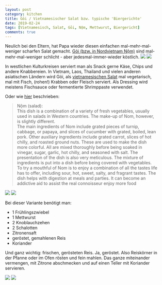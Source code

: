 ```yaml
---
layout: post
category: kitchen
title: Gỏi / Vietnamesischer Salat bzw. typische 'Biergerichte'
date: 2019-02-24
tags: [Vietnamesisch, Salat, Gỏi, Nộm, Mettwurst, Biergericht]
comments: true
---
```


Neulich bei den Eltern, hat Papa wieder diesen einfachen mal-mehr-mal-weniger scharfen Salat gemacht. [Gỏi (bzw. in Nordvietnam Nộm)](https://en.wikipedia.org/wiki/Nộm) sind mal-mehr-mal-weniger schlicht - aber jedesmal-immer-wieder köstlich.
<img class="image fit" src="{{site.baseurl}}/images/2019-02-24-Vietnamesischer Salat mit Mettwurst/01-Frühlingszwiebeln.jpg">
<img class="image fit" src="{{site.baseurl}}/images/2019-02-24-Vietnamesischer Salat mit Mettwurst/02-Frühlingszwiebeln.jpg">

In westlichen Kulturkreisen serviert man als Snack gerne Käse, Chips und andere Knabbereien. In Vietnam, Laos, Thailand und vielen anderen asiatischen Ländern wird Gỏi, als [vietnamesischen Salat](https://en.wikipedia.org/wiki/Vietnamese_cuisine#Salads) mal vegetarisch, mal mit Fisch, (rohen!) Krabben oder Fleisch serviert. Als Dressing wird meistens Fischsauce oder fermentierte Shrimppaste verwendet.

Oder wie [hier](http://phuquocexplorer.com/vietnamtasty.html#nom-salad) beschrieben:
> Nộm (salad):  
> This dish is a combination of a variety of fresh vegetables, usually used in salads in Western countries. The make-up of Nom, however, is slightly different.  
> The main ingredients of Nom include grated pieces of turnip, cabbage, or papaya, and slices of cucumber with grated, boiled, lean pork. Other auxiliary ingredients include grated carrot, slices of hot chilly, and roasted ground nuts. These are used to make the dish more colorful. All are mixed thoroughly before being soaked in vinegar, sugar, garlic, hot chilly, and seasoned with salt.
>The presentation of the dish is also very meticulous. The mixture of ingredients is put into a dish before being covered with vegetables.  
> To try a mouthful of Nom is to enjoy a combination of all the tastes life has to offer, including sour, hot, sweet, salty, and fragrant tastes. The dish helps with digestion at meals and parties. It can become an addictive aid to assist the real connoisseur enjoy more food

<img class="image fit" src="{{site.baseurl}}/images/2019-02-24-Vietnamesischer Salat mit Mettwurst/03-Mettwurst.jpg">
<img class="image fit" src="{{site.baseurl}}/images/2019-02-24-Vietnamesischer Salat mit Mettwurst/04-Mettwurst.jpg">

Bei dieser Variante benötigt man:
- 1 Frühlingszwiebel
- 1 Mettwurst
- 2 Knoblauchzehen
- 2 Schalotten
- Zitronensaft
- geröstet, gemahlenen Reis
- Koriander

Und ganz wichtig: frischen, gerösteten Reis. Ja, geröstet. Also Reiskörner in der Pfanne oder im Ofen rösten und fein mahlen. Das ganze miteinander vermengen, mit Zitrone abschmecken und auf einen Teller mit Koriander servieren.

<img class="image fit" src="{{site.baseurl}}/images/2019-02-24-Vietnamesischer Salat mit Mettwurst/05-Schalotten und Knbolauch.jpg">
<img class="image fit" src="{{site.baseurl}}/images/2019-02-24-Vietnamesischer Salat mit Mettwurst/06-Salat.jpg">

